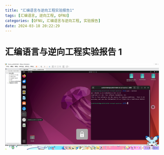 ```yaml
---
title: "汇编语言与逆向工程实验报告1"
tags: [汇编语言, 逆向工程, QFNU]
categories: [QFNU, 汇编语言与逆向工程, 实验报告]
date: 2024-03-18 20:22:29
---
```


# 汇编语言与逆向工程实验报告 1

![1](../img/Reverse-project/1/1.png)
